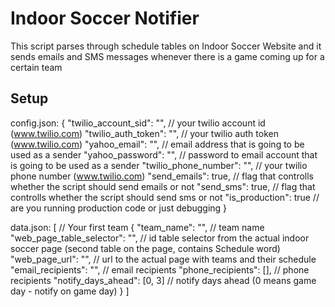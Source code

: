 # Indoor Soccer Notifier
This script parses through schedule tables on Indoor Soccer Website and it sends emails and SMS messages whenever there is a game coming up for a certain team

## Setup

config.json:
{
    "twilio_account_sid": "", // your twilio account id (www.twilio.com)
    "twilio_auth_token": "", // your twilio auth token (www.twilio.com)
    "yahoo_email": "", // email address that is going to be used as a sender
    "yahoo_password": "", // password to email account that is going to be used as a sender
    "twilio_phone_number": "", // your twilio phone number (www.twilio.com)
    "send_emails": true, // flag that controlls whether the script should send emails or not
    "send_sms": true, // flag that controlls whether the script should send sms or not
    "is_production": true // are you running production code or just debugging
}

data.json:
[
    // Your first team
    {
        "team_name": "", // team name
        "web_page_table_selector": "", // id table selector from the actual indoor soccer page (second table on the page, contains Schedule word)
        "web_page_url": "", // url to the actual page with teams and their schedule
        "email_recipients": "", // email recipients
        "phone_recipients": [], // phone recipients
        "notify_days_ahead": [0, 3] // notify days ahead (0 means game day - notify on game day)
    }
]